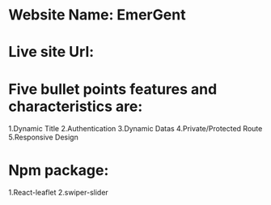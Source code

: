 # Website Name: EmerGent

# Live site Url:

# Five bullet points features and characteristics are:

1.Dynamic Title
2.Authentication
3.Dynamic Datas
4.Private/Protected Route
5.Responsive Design

# Npm package:
1.React-leaflet
2.swiper-slider
